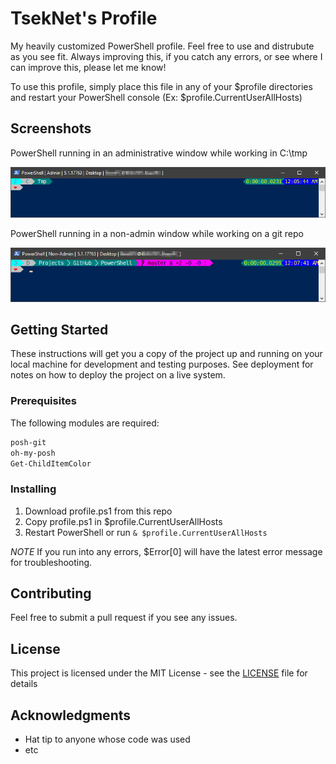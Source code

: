 ﻿# TsekNet's Profile

My heavily customized PowerShell profile. Feel free to use and distrubute as
you see fit. Always improving this, if you catch any errors, or see where I
can improve this, please let me know!

To use this profile, simply place this file in any of your $profile
directories and restart your PowerShell console
(Ex: $profile.CurrentUserAllHosts)

## Screenshots

PowerShell running in an administrative window while working in C:\tmp

![PowerShell Admin](PowerShell_Admin_No_Git.png)

PowerShell running in a non-admin window while working on a git repo

![PowerShell Non-Admin](PowerShell_NoAdmin_Git.png)

## Getting Started

These instructions will get you a copy of the project up and running on your local machine for development and testing purposes. See deployment for notes on how to deploy the project on a live system.

### Prerequisites

The following modules are required:

```powershell {.good}
posh-git
oh-my-posh
Get-ChildItemColor
```

### Installing

1. Download profile.ps1 from this repo
2. Copy profile.ps1 in $profile.CurrentUserAllHosts
3. Restart PowerShell or run `& $profile.CurrentUserAllHosts`

*NOTE* If you run into any errors, $Error[0] will have the latest error
message for troubleshooting.

## Contributing

Feel free to submit a pull request if you see any issues.

## License

This project is licensed under the MIT License - see the [LICENSE](../LICENSE) file for details

## Acknowledgments

* Hat tip to anyone whose code was used
* etc
